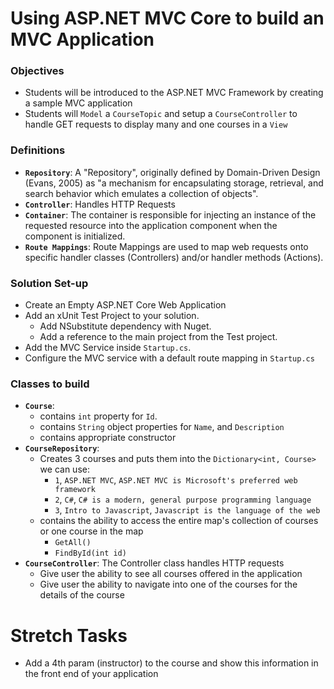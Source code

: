# Using ASP.NET MVC Core to build an MVC Application

### Objectives
- Students will be introduced to the ASP.NET MVC Framework by creating a sample MVC application
- Students will `Model` a `CourseTopic` and setup a `CourseController` to handle GET requests to display many and one courses in a `View`

### Definitions
- **`Repository`**: A "Repository", originally defined by Domain-Driven Design (Evans, 2005) as "a mechanism for encapsulating storage, retrieval, and search behavior which emulates a collection of objects".
- **`Controller`**: Handles HTTP Requests
- **`Container`**: The container is responsible for injecting an instance of the requested resource into the application component when the component is initialized.
- **`Route Mappings`**: Route Mappings are used to map web requests onto specific handler classes (Controllers) and/or handler methods (Actions).


### Solution Set-up 
- Create an Empty ASP.NET Core Web Application
- Add an xUnit Test Project to your solution.
  - Add NSubstitute dependency with Nuget.
  - Add a reference to the main project from the Test project.
- Add the MVC Service inside `Startup.cs`.
- Configure the MVC service with a default route mapping in `Startup.cs`

### Classes to build
- **`Course`**: 
  - contains `int` property for `Id`.
  - contains `String` object properties for `Name`, and `Description`
  - contains appropriate constructor
- **`CourseRepository`**: 
	- Creates 3 courses and puts them into the `Dictionary<int, Course>` we can use:
		- `1`, `ASP.NET MVC`, `ASP.NET MVC is Microsoft's preferred web framework`
		- `2`, `C#`, `C# is a modern, general purpose programming language`
		- `3`, `Intro to Javascript`, `Javascript is the language of the web`
 	- contains the ability to access the entire map's collection of courses or one course in the map
	  - `GetAll()`
	  - `FindById(int id)`
- **`CourseController`**: The Controller class handles HTTP requests
	- Give user the ability to see all courses offered in the application
	- Give user the ability to navigate into one of the courses for the details of the course

# Stretch Tasks
- Add a 4th param (instructor) to the course and show this information in the front end of your application
